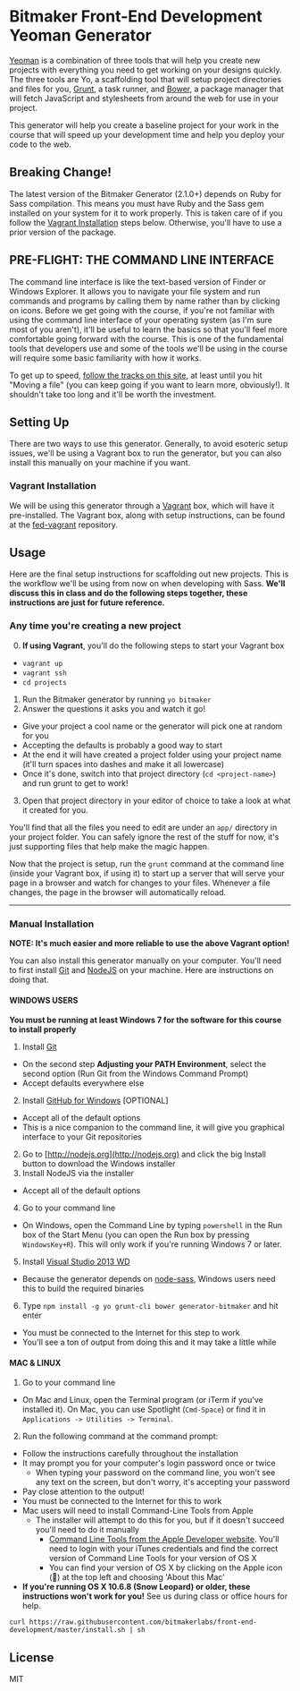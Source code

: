 # Bitmaker Front-End Development Yeoman Generator

[Yeoman](http://yeoman.io) is a combination of three tools that will help you create new projects with everything you need to get working on your designs quickly. The three tools are Yo, a scaffolding tool that will setup project directories and files for you, [Grunt](http://gruntjs.com), a task runner, and [Bower](http://bower.io), a package manager that will fetch JavaScript and stylesheets from around the web for use in your project.

This generator will help you create a baseline project for your work in the course that will speed up your development time and help you deploy your code to the web.

## Breaking Change!

The latest version of the Bitmaker Generator (2.1.0+) depends on Ruby for Sass compilation. This means you must have Ruby and the Sass gem installed on your system for it to work properly. This is taken care of if you follow the [Vagrant Installation](#vagrant-installation) steps below. Otherwise, you'll have to use a prior version of the package.


## PRE-FLIGHT: THE COMMAND LINE INTERFACE

The command line interface is like the text-based version of Finder or Windows Explorer. It allows you to navigate your file system and run commands and programs by calling them by name rather than by clicking on icons. Before we get going with the course, if you're not familiar with using the command line interface of your operating system (as I'm sure most of you aren't), it'll be useful to learn the basics so that you'll feel more comfortable going forward with the course. This is one of the fundamental tools that developers use and some of the tools we'll be using in the course will require some basic familiarity with how it works. 

To get up to speed, [follow the tracks on this site](http://cli.learncodethehardway.org/book/), at least until you hit "Moving a file" (you can keep going if you want to learn more, obviously!). It shouldn't take too long and it'll be worth the investment.


## Setting Up

There are two ways to use this generator. Generally, to avoid esoteric setup issues, we'll be using a Vagrant box to run the generator, but you can also install this manually on your machine if you want.

### Vagrant Installation

We will be using this generator through a [Vagrant](http://vagrantup.com) box, which will have it pre-installed. The Vagrant box, along with setup instructions, can be found at the [fed-vagrant](https://github.com/bitmakerlabs/fed-vagrant) repository.


## Usage

Here are the final setup instructions for scaffolding out new projects. This is the workflow we'll be using from now on when developing with Sass. **We'll discuss this in class and do the following steps together, these instructions are just for future reference.**

### Any time you're creating a new project

0. **If using Vagrant**, you'll do the following steps to start your Vagrant box
  - `vagrant up`
  - `vagrant ssh`
  - `cd projects`
1. Run the Bitmaker generator by running `yo bitmaker`
2. Answer the questions it asks you and watch it go!
  - Give your project a cool name or the generator will pick one at random for you
  - Accepting the defaults is probably a good way to start
  - At the end it will have created a project folder using your project name (it'll turn spaces into dashes and make it all lowercase)
  - Once it's done, switch into that project directory (`cd <project-name>`) and run grunt to get to work!
3. Open that project directory in your editor of choice to take a look at what it created for you.

You'll find that all the files you need to edit are under an `app/` directory in your project folder. You can safely ignore the rest of the stuff for now, it's just supporting files that help make the magic happen.

Now that the project is setup, run the `grunt` command at the command line (inside your Vagrant box, if using it) to start up a server that will serve your page in a browser and watch for changes to your files. Whenever a file changes, the page in the browser will automatically reload.

---

### Manual Installation

**NOTE: It's much easier and more reliable to use the above Vagrant option!**

You can also install this generator manually on your computer. You'll need to first install [Git](http://git-scm.com) and [NodeJS](http://nodejs.org) on your machine. Here are instructions on doing that.

#### WINDOWS USERS

**You must be running at least Windows 7 for the software for this course to install properly**

1. Install [Git](http://git-scm.com/download/win)
  - On the second step **Adjusting your PATH Environment**, select the second option (Run Git from the Windows Command Prompt)
  - Accept defaults everywhere else
2. Install [GitHub for Windows](https://windows.github.com) [OPTIONAL]
  - Accept all of the default options
  - This is a nice companion to the command line, it will give you graphical interface to your Git repositories
2. Go to [http://nodejs.org](http://nodejs.org) and click the big Install button to download the Windows installer
3. Install NodeJS via the installer
  - Accept all of the default options
4. Go to your command line
  - On Windows, open the Command Line by typing `powershell` in the Run box of the Start Menu (you can open the Run box by pressing `WindowsKey+R`). This will only work if you're running Windows 7 or later.
5. Install [Visual Studio 2013 WD](http://www.visualstudio.com/downloads/download-visual-studio-vs#d-express-windows-desktop)
  - Because the generator depends on [node-sass](https://github.com/sass/node-sass#install), Windows users need this to build the required binaries
6. Type `npm install -g yo grunt-cli bower generator-bitmaker` and hit enter
  - You must be connected to the Internet for this step to work
  - You'll see a ton of output from doing this and it may take a little while

#### MAC & LINUX

1. Go to your command line
  - On Mac and Linux, open the Terminal program (or iTerm if you've installed it). On Mac, you can use Spotlight (`Cmd-Space`) or find it in `Applications -> Utilities -> Terminal`.
2. Run the following command at the command prompt:
  - Follow the instructions carefully throughout the installation
  - It may prompt you for your computer's login password once or twice
    - When typing your password on the command line, you won't see any text on the screen, but don't worry, it's accepting your password
  - Pay close attention to the output!
  - You must be connected to the Internet for this to work
  - Mac users will need to install Command-Line Tools from Apple
    - The installer will attempt to do this for you, but if it doesn't succeed you'll need to do it manually
      - [Command Line Tools from the Apple Developer website](https://developer.apple.com/downloads/index.action). You'll need to login with your iTunes credentials and find the correct version of Command Line Tools for your version of OS X
      - You can find your version of OS X by clicking on the Apple icon () at the top left and choosing 'About this Mac'
  - **If you're running OS X 10.6.8 (Snow Leopard) or older, these instructions won't work for you!** See us during class or office hours for help.

```curl https://raw.githubusercontent.com/bitmakerlabs/front-end-development/master/install.sh | sh```


## License

MIT

